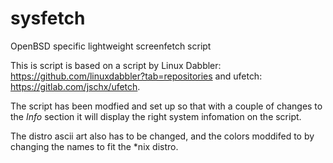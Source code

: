# sysfetch

OpenBSD specific lightweight screenfetch script

This is script is based on a script by Linux Dabbler: https://github.com/linuxdabbler?tab=repositories
and ufetch: https://gitlab.com/jschx/ufetch.

The script has been modfied and set up so that with a couple of changes to the *Info* section
it will display the right system infomation on the script.

The distro ascii art also has to be changed, and the colors moddifed to by changing the names
to fit the *nix distro.
